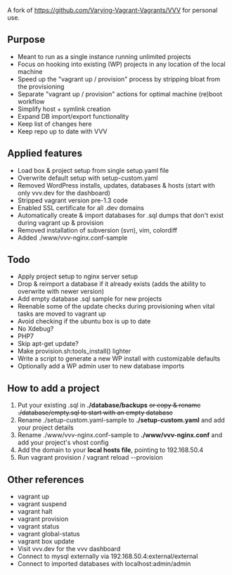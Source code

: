 A fork of https://github.com/Varying-Vagrant-Vagrants/VVV for personal use.

## Purpose
- Meant to run as a single instance running unlimited projects
- Focus on hooking into existing (WP) projects in any location of the local machine
- Speed up the "vagrant up / provision" process by stripping bloat from the provisioning
- Separate "vagrant up / provision" actions for optimal machine (re)boot workflow
- Simplify host + symlink creation
- Expand DB import/export functionality
- Keep list of changes here
- Keep repo up to date with VVV

## Applied features
- Load box & project setup from single setup.yaml file
- Overwrite default setup with setup-custom.yaml
- Removed WordPress installs, updates, databases & hosts (start with only vvv.dev for the dashboard)
- Stripped vagrant version pre-1.3 code
- Enabled SSL certificate for all .dev domains
- Automatically create & import databases for .sql dumps that don't exist during vagrant up & provision
- Removed installation of subversion (svn), vim, colordiff
- Added ./www/vvv-nginx.conf-sample

## Todo
- Apply project setup to nginx server setup
- Drop & reimport a database if it already exists (adds the ability to overwrite with newer version)
- Add empty database .sql sample for new projects
- Reenable some of the update checks during provisioning when vital tasks are moved to vagrant up
- Avoid checking if the ubuntu box is up to date
- No Xdebug?
- PHP7
- Skip apt-get update?
- Make provision.sh:tools_install() lighter
- Write a script to generate a new WP install with customizable defaults
- Optionally add a WP admin user to new database imports

## How to add a project
1. Put your existing .sql in **./database/backups** ~~or copy & rename ./database/empty.sql to start with an empty database~~
2. Rename ./setup-custom.yaml-sample to **./setup-custom.yaml** and add your project details
3. Rename ./www/vvv-nginx.conf-sample to **./www/vvv-nginx.conf** and add your project's vhost config
4. Add the domain to your **local hosts file**, pointing to 192.168.50.4
5. Run vagrant provision / vagrant reload --provision

## Other references
- vagrant up
- vagrant suspend
- vagrant halt
- vagrant provision
- vagrant status
- vagrant global-status
- vagrant box update
- Visit vvv.dev for the vvv dashboard
- Connect to mysql externally via 192.168.50.4:external/external
- Connect to imported databases with localhost:admin/admin
